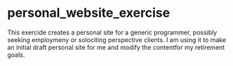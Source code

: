# personal_website_exercise

This exercide creates a personal site for a generic programmer, possibly seeking employmeny or solociting perspective clients. I am using it to make an initial draft personal site for me and modify the contentfor my retirement goals.
